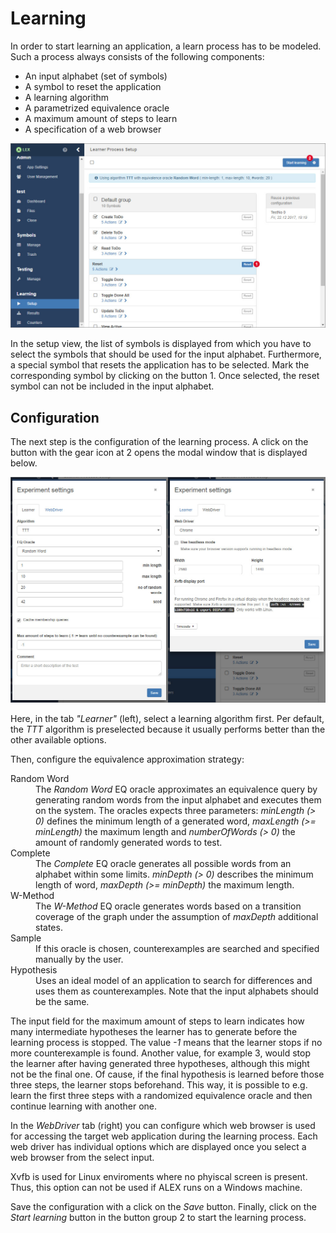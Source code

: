 # Learning

In order to start learning an application, a learn process has to be modeled. 
Such a process always consists of the following components:

* An input alphabet (set of symbols)
* A symbol to reset the application
* A learning algorithm
* A parametrized equivalence oracle
* A maximum amount of steps to learn
* A specification of a web browser

![Setup](assets/setup/learning-setup-1.jpg)

In the setup view, the list of symbols is displayed from which you have to select the symbols that should be used for the input alphabet.
Furthermore, a special symbol that resets the application has to be selected.
Mark the corresponding symbol by clicking on the button <span class="label">1</span>.
Once selected, the reset symbol can not be included in the input alphabet.


## Configuration

The next step is the configuration of the learning process.
A click on the button with the gear icon at <span class="label">2</span> opens the modal window that is displayed below.

![Setup](assets/setup/learning-setup-2.jpg)

Here, in the tab *"Learner"* (left), select a learning algorithm first.
Per default, the *TTT* algorithm is preselected because it usually performs better than the other available options.

Then, configure the equivalence approximation strategy:

<dl>
    <dt>Random Word</dt>
    <dd>
        The <em>Random Word</em> EQ oracle approximates an equivalence query by generating random words from the input alphabet and executes them on the system. 
        The oracles expects three parameters: <em>minLength (> 0)</em> defines the minimum length of a generated word, <em>maxLength (>= minLength)</em> the maximum length and <em>numberOfWords (> 0)</em> the amount of randomly generated words to test.
    </dd>
    <dt>Complete</dt>
    <dd>
        The <em>Complete</em> EQ oracle generates all possible words from an alphabet within some limits. 
        <em>minDepth (> 0)</em> describes the minimum length of word, <em>maxDepth (>= minDepth)</em> the maximum length.
    </dd>
    <dt>W-Method</dt>
        <dd>
            The <em>W-Method</em> EQ oracle generates words based on a transition coverage of the graph under the assumption of <em>maxDepth</em> additional states.
        </dd>
    <dt>Sample</dt>
    <dd>
        If this oracle is chosen, counterexamples are searched and specified manually by the user.
    </dd>
    <dt>Hypothesis</dt>
    <dd>
        Uses an ideal model of an application to search for differences and uses them as counterexamples.
        Note that the input alphabets should be the same.
    </dd>
</dl>

The input field for the maximum amount of steps to learn indicates how many intermediate hypotheses the learner has to generate before the learning process is stopped.
The value *-1* means that the learner stops if no more counterexample is found.
Another value, for example 3, would stop the learner after having generated three hypotheses, although this might not be the final one.
Of cause, if the final hypothesis is learned before those three steps, the learner stops beforehand.
This way, it is possible to e.g. learn the first three steps with a randomized equivalence oracle and then continue learning with another one.

In the *WebDriver* tab (right) you can configure which web browser is used for accessing the target web application during the learning process.
Each web driver has individual options which are displayed once you select a web browser from the select input.

<div class="alert alert-info">
    Xvfb is used for Linux enviroments where no phyiscal screen is present.
    Thus, this option can not be used if ALEX runs on a Windows machine.
</div>

Save the configuration with a click on the *Save* button.
Finally, click on the *Start learning* button in the button group <span class="label">2</span> to start the learning process.